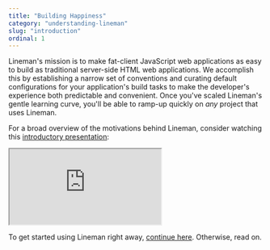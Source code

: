 ```yaml
---
title: "Building Happiness"
category: "understanding-lineman"
slug: "introduction"
ordinal: 1
---
```


Lineman's mission is to make fat-client JavaScript web applications as easy to build as traditional server-side HTML web applications.
We accomplish this by establishing a narrow set of conventions and curating default configurations for your application's build tasks to make the developer's experience both predictable and convenient. Once you've scaled Lineman's gentle learning curve, you'll be able to ramp-up quickly on *any* project that uses Lineman.

For a broad overview of the motivations behind Lineman, consider watching this [introductory presentation](http://blog.testdouble.com/posts/2013-11-12-1st-class-web-development-with-lineman.html):

<div class="embed-container">
  <iframe class="u-video" src="http://www.youtube.com/embed/KERJkJNV5nI" allowfullscreen="allowfullscreen"></iframe>
</div>

To get started using Lineman right away, [continue here](#getting-started). Otherwise, read on.
